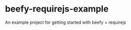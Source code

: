 beefy-requirejs-example
=======================

An example project for getting started with beefy + requirejs

